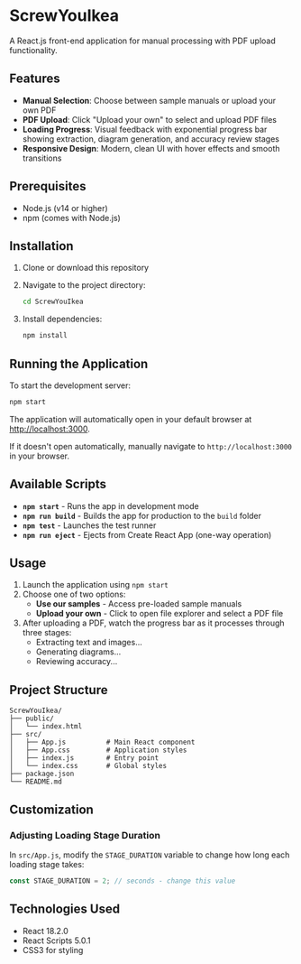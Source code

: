 # ScrewYouIkea

A React.js front-end application for manual processing with PDF upload functionality.

## Features

- **Manual Selection**: Choose between sample manuals or upload your own PDF
- **PDF Upload**: Click "Upload your own" to select and upload PDF files
- **Loading Progress**: Visual feedback with exponential progress bar showing extraction, diagram generation, and accuracy review stages
- **Responsive Design**: Modern, clean UI with hover effects and smooth transitions

## Prerequisites

- Node.js (v14 or higher)
- npm (comes with Node.js)

## Installation

1. Clone or download this repository
2. Navigate to the project directory:
   ```bash
   cd ScrewYouIkea
   ```

3. Install dependencies:
   ```bash
   npm install
   ```

## Running the Application

To start the development server:

```bash
npm start
```

The application will automatically open in your default browser at [http://localhost:3000](http://localhost:3000).

If it doesn't open automatically, manually navigate to `http://localhost:3000` in your browser.

## Available Scripts

- **`npm start`** - Runs the app in development mode
- **`npm run build`** - Builds the app for production to the `build` folder
- **`npm test`** - Launches the test runner
- **`npm run eject`** - Ejects from Create React App (one-way operation)

## Usage

1. Launch the application using `npm start`
2. Choose one of two options:
   - **Use our samples** - Access pre-loaded sample manuals
   - **Upload your own** - Click to open file explorer and select a PDF file
3. After uploading a PDF, watch the progress bar as it processes through three stages:
   - Extracting text and images...
   - Generating diagrams...
   - Reviewing accuracy...

## Project Structure

```
ScrewYouIkea/
├── public/
│   └── index.html
├── src/
│   ├── App.js          # Main React component
│   ├── App.css         # Application styles
│   ├── index.js        # Entry point
│   └── index.css       # Global styles
├── package.json
└── README.md
```

## Customization

### Adjusting Loading Stage Duration

In `src/App.js`, modify the `STAGE_DURATION` variable to change how long each loading stage takes:

```javascript
const STAGE_DURATION = 2; // seconds - change this value
```

## Technologies Used

- React 18.2.0
- React Scripts 5.0.1
- CSS3 for styling